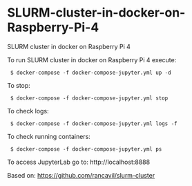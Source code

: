 # SLURM-cluster-in-docker-on-Raspberry-Pi-4

SLURM cluster in docker on Raspberry Pi 4

To run SLURM cluster in docker on Raspberry Pi 4 execute:

     $ docker-compose -f docker-compose-jupyter.yml up -d

To stop:

     $ docker-compose -f docker-compose-jupyter.yml stop

To check logs:

     $ docker-compose -f docker-compose-jupyter.yml logs -f

To check running containers:

     $ docker-compose -f docker-compose-jupyter.yml ps

To access JupyterLab go to: http://localhost:8888

Based on: https://github.com/rancavil/slurm-cluster